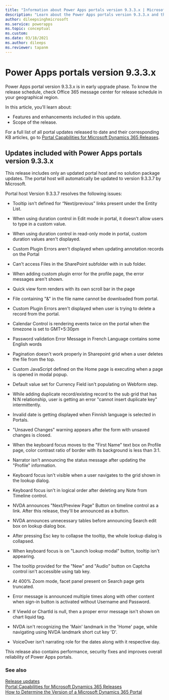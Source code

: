 ```yaml
---
title: "Information about Power Apps portals version 9.3.3.x | MicrosoftDocs"
description: "Learn about the Power Apps portals version 9.3.3.x and the changes."
author: dileepsinghmicrosoft
ms.service: powerapps
ms.topic: conceptual
ms.custom: 
ms.date: 03/18/2021
ms.author: dileeps
ms.reviewer: tapanm
---
```


# Power Apps portals version 9.3.3.x

Power Apps portal version 9.3.3.x is in early upgrade phase. To know the release schedule, check Office 365 message center for release schedule in your geographical region.

In this article, you'll learn about:

- Features and enhancements included in this update.
- Scope of the release.

For a full list of all portal updates released to date and their corresponding KB articles, go to [Portal Capabilities for Microsoft Dynamics 365 Releases](https://support.microsoft.com/topic/portal-capabilities-for-microsoft-dynamics-365-releases-81f5fcc9-ef72-8b2e-5b4b-29e9840fb5c4).

## Updates included with Power Apps portals version 9.3.3.x

This release includes only an updated portal host and no solution package
updates. The portal host will automatically be updated to version 9.3.3.7 by
Microsoft.

Portal host Version 9.3.3.7 resolves the following issues:

-   Tooltip isn't defined for “Next/previous” links present under the Entity
    List.

-   When using duration control in Edit mode in portal, it doesn't allow users
    to type in a custom value.

-   When using duration control in read-only mode in portal, custom duration
    values aren't displayed.

-   Custom Plugin Errors aren't displayed when updating annotation records on
    the Portal

-   Can't access Files in the SharePoint subfolder with in sub folder.

-   When adding custom plugin error for the profile page, the error messages aren't shown.

-   Quick view form renders with its own scroll bar in the page

-   File containing "&" in the file name cannot be downloaded from portal.

-   Custom Plugin Errors aren't displayed when user is trying to delete a
    record from the portal.

-   Calendar Control is rendering events twice on the portal when the timezone
    is set to GMT+5:30pm

-   Password validation Error Message in French Language contains some English
    words

-   Pagination doesn't work properly in Sharepoint grid when a user deletes the
    file from the top.

-   Custom JavaScript defined on the Home page is executing when a page is
    opened in modal popup.

-   Default value set for Currency Field isn't populating on Webform step.

-   While adding duplicate record/existing record to the sub grid that has N:N
    relationship, user is getting an error "cannot insert duplicate key"
    intermittently.

-   Invalid date is getting displayed when Finnish language is selected in
    Portals.

-   "Unsaved Changes" warning appears after the form with unsaved changes is
    closed.

-   When the keyboard focus moves to the "First Name" text box on Profile page,
    color contrast ratio of border with its background is less than 3:1.

-   Narrator isn't announcing the status message after updating the "Profile"
    information.

-   Keyboard focus isn't visible when a user navigates to the grid shown in the
    lookup dialog.

-   Keyboard focus isn't in logical order after deleting any Note from Timeline
    control.

-   NVDA announces "Next/Preview Page" Button on timeline control as a link.
    After this release, they'll be announced as a button.

-   NVDA announces unnecessary tables before announcing Search edit box on
    lookup dialog box.

-   After pressing Esc key to collapse the tooltip, the whole lookup dialog is
    collapsed.

-   When keyboard focus is on "Launch lookup modal" button, tooltip isn't
    appearing.

-   The tooltip provided for the "New" and "Audio" button on Captcha control isn't accessible using tab key.

-   At 400% Zoom mode, facet panel present on Search page gets truncated.

-   Error message is announced multiple times along with other content when sign-in button is activated without Username and Password.

-   If ViewId or ChartId is null, then a proper error message isn't shown on
    chart liquid tag.

-   NVDA isn't recognizing the 'Main' landmark in the 'Home' page, while
    navigating using NVDA landmark short cut key 'D'.

-   VoiceOver isn't narrating role for the dates along with it respective day.

This release also contains performance, security fixes and improves overall
reliability of Power Apps portals.

### See also

[Release updates](release-updates.md) <br>
[Portal Capabilities for Microsoft Dynamics 365 Releases](https://support.microsoft.com/topic/portal-capabilities-for-microsoft-dynamics-365-releases-81f5fcc9-ef72-8b2e-5b4b-29e9840fb5c4) <br>
[How to Determine the Version of a Microsoft Dynamics 365 Portal](https://support.microsoft.com/topic/how-to-determine-the-version-of-a-microsoft-dynamics-365-portal-d2400fdc-b1dd-597b-feab-87abc805325e)
